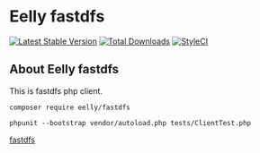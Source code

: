 # Eelly fastdfs

[![Latest Stable Version](https://poser.pugx.org/eelly/fastdfs/v/stable.png)](https://packagist.org/packages/eelly/fastdfs)
[![Total Downloads](https://poser.pugx.org/eelly/fastdfs/downloads.png)](https://packagist.org/packages/eelly/fastdfs)
[![StyleCI](https://styleci.io/repos/95066788/shield?branch=master)](https://styleci.io/repos/95066788)

## About Eelly fastdfs

This is fastdfs php client.

```
composer require eelly/fastdfs

phpunit --bootstrap vendor/autoload.php tests/ClientTest.php

```

[fastdfs](https://github.com/happyfish100/fastdfs)